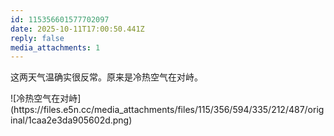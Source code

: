 ```yaml
---
id: 115356601577702097
date: 2025-10-11T17:00:50.441Z
reply: false
media_attachments: 1
---
```


<p>这两天气温确实很反常。原来是冷热空气在对峙。</p>
![冷热空气在对峙](https://files.e5n.cc/media_attachments/files/115/356/594/335/212/487/original/1caa2e3da905602d.png)
